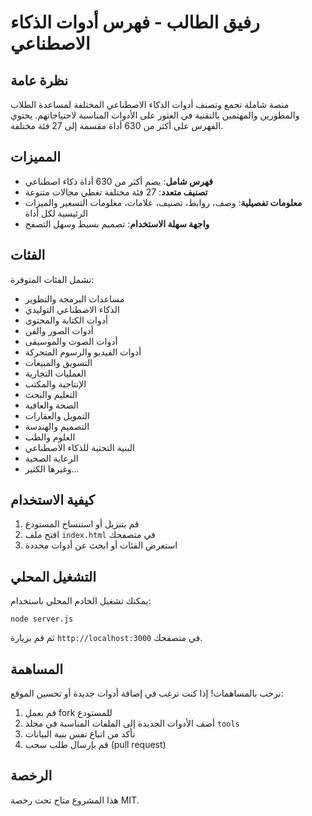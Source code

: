 # رفيق الطالب - فهرس أدوات الذكاء الاصطناعي

## نظرة عامة
منصة شاملة تجمع وتصنف أدوات الذكاء الاصطناعي المختلفة لمساعدة الطلاب والمطورين والمهتمين بالتقنية في العثور على الأدوات المناسبة لاحتياجاتهم. يحتوي الفهرس على أكثر من 630 أداة مقسمة إلى 27 فئة مختلفة.

## المميزات
- **فهرس شامل**: يضم أكثر من 630 أداة ذكاء اصطناعي
- **تصنيف متعدد**: 27 فئة مختلفة تغطي مجالات متنوعة
- **معلومات تفصيلية**: وصف، روابط، تصنيف، علامات، معلومات التسعير والميزات الرئيسية لكل أداة
- **واجهة سهلة الاستخدام**: تصميم بسيط وسهل التصفح

## الفئات
تشمل الفئات المتوفرة:
- مساعدات البرمجة والتطوير
- الذكاء الاصطناعي التوليدي
- أدوات الكتابة والمحتوى
- أدوات الصور والفن
- أدوات الصوت والموسيقى
- أدوات الفيديو والرسوم المتحركة
- التسويق والمبيعات
- العمليات التجارية
- الإنتاجية والمكتب
- التعليم والبحث
- الصحة والعافية
- التمويل والعقارات
- التصميم والهندسة
- العلوم والطب
- البنية التحتية للذكاء الاصطناعي
- الرعاية الصحية
- وغيرها الكثير...

## كيفية الاستخدام
1. قم بتنزيل أو استنساخ المستودع
2. افتح ملف `index.html` في متصفحك
3. استعرض الفئات أو ابحث عن أدوات محددة

## التشغيل المحلي
يمكنك تشغيل الخادم المحلي باستخدام:
```
node server.js
```
ثم قم بزيارة `http://localhost:3000` في متصفحك.

## المساهمة
نرحب بالمساهمات! إذا كنت ترغب في إضافة أدوات جديدة أو تحسين الموقع:
1. قم بعمل fork للمستودع
2. أضف الأدوات الجديدة إلى الملفات المناسبة في مجلد `tools`
3. تأكد من اتباع نفس بنية البيانات
4. قم بإرسال طلب سحب (pull request)

## الرخصة
هذا المشروع متاح تحت رخصة MIT.